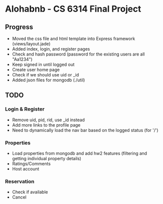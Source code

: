 # Alohabnb - CS 6314 Final Project
## Progress
- Moved the css file and html template into Express framework (views/layout.jade)
- Added index, login, and register pages
- Check and hash password (password for the existing users are all "Aa1234")
- Keep signed in until logged out
- Create user home page
- Check if we should use uid or _id
- Added json files for mongodb (./util)
## TODO
### Login & Register
- Remove uid, pid, rid, use _id instead
- Add more links to the profile page
- Need to dynamically load the nav bar based on the logged status (for '/')
### Properties
- Load properties from mongodb and add hw2 features (filtering and getting individual property details)
- Ratings/Comments
- Host account
### Reservation
- Check if available
- Cancel
